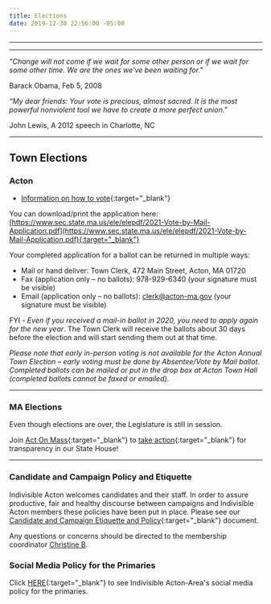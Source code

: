 ```yaml
---
title: Elections
date: 2019-12-30 22:56:00 -05:00
---
```


---

<p id="demo">
</p>

<script>
// Set the date we're counting down to
var countDownDate = new Date("Jan 20 2021 12:00");

// Update the count down every 1 second
var x = setInterval(function() {

  // Get today's date
  var now = new Date();
    
  // Find the distance between now and the count down date
  var t = countDownDate - now;
    
  // Time calculations for days
  var days = Math.floor(t / (1000 * 60 * 60 * 24));
  var hours = Math.floor((t%(1000 * 60 * 60 * 24))/(1000 * 60 * 60)); 
  var minutes = Math.floor((t % (1000 * 60 * 60)) / (1000 * 60)); 
  var seconds = Math.floor((t % (1000 * 60)) / 1000);  

  // Output the result in an element with id="demo"
  var test1 = document.getElementById("demo");
  test1.style.font = "italic bold 30px arial,serif"; 
  //test1.style.textAlign = "center";
//test1.innerHTML = days + " days left until Nov 3, 2020!";
  test1.innerHTML = days + "d " + hours + "h " + minutes + "m " + seconds + "s left until 12p Jan 20, 2021!";
  
  
  // If the count down is over, write some text 
  if (t < 0) {
    clearInterval(x);
    document.getElementById("demo").innerHTML = "The biggest threat to our democracy is indifference.";
  }
},500);
</script>

---

*"Change will not come if we wait for some other person or if we wait for some other time. We are the ones we've been waiting for."*  

Barack Obama, Feb 5, 2008   


*“My dear friends: Your vote is precious, almost sacred. It is the most powerful nonviolent tool we have to create a more perfect union."*  

John Lewis, A 2012 speech in Charlotte, NC 
 
---

## Town Elections

### Acton

* [Information on how to vote](https://www.acton-ma.gov/598/Elections-Voting){:target="_blank"}

You can download/print the application here: [https://www.sec.state.ma.us/ele/elepdf/2021-Vote-by-Mail-Application.pdf](https://www.sec.state.ma.us/ele/elepdf/2021-Vote-by-Mail-Application.pdf){:target="_blank"}

Your completed application for a ballot can be returned in multiple ways:
 
* Mail or hand deliver: Town Clerk, 472 Main Street, Acton, MA 01720
* Fax (application only – no ballots): 978-929-6340 (your signature must be visible)
* Email (application only – no ballots): clerk@acton-ma.gov (your signature must be visible)
 
FYI - *Even if you received a mail-in ballot in 2020, you need to apply again for the new year*. The Town Clerk will receive the ballots about 30 days before the election and will start sending them out at that time.
 
*Please note that early in-person voting is not available for the Acton Annual Town Election – early voting must be done by Absentee/Vote by Mail ballot. Completed ballots can be mailed or put in the drop box at Acton Town Hall (completed ballots cannot be faxed or emailed).*
 
---

### MA Elections 

Even though elections are over, the Legislature is still in session.  

Join [Act On Mass](https://actonmass.org){:target="_blank"}  to [take action](https://docs.google.com/forms/d/e/1FAIpQLSey2_BeLA-OlvDknGmZ46i3sXJ2Qxu8m9yettQnK5lZ1oW-QA/viewform){:target="_blank"} for transparency in our State House!  

---

### Candidate and Campaign Policy and Etiquette

Indivisible Acton welcomes candidates and their staff. In order to assure productive, fair and healthy discourse between campaigns and Indivisible Acton members these policies have been put in place. Please see our [Candidate and Campaign Etiquette and Policy](https://docs.google.com/document/d/1-G3_GKFkz3fC0VDkfGh4DbC820mzi23yyMG1-EqapfE/){:target="_blank"}  document.

Any questions or concerns should be directed to the membership coordinator [Christine B](mailto:christine@indivisibleacton.org).  

### Social Media Policy for the Primaries

Click [HERE](https://docs.google.com/document/d/1k-N7qZ5fBR2wRGOcRI8ZJxQGbO5CfsXbZlZSKHm4N18){:target="_blank"} to see Indivisible Acton-Area's social media policy for the primaries.  


